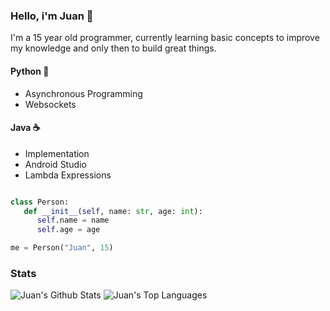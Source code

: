 ### Hello, i'm Juan 👋

I'm a 15 year old programmer, currently learning basic concepts to improve my knowledge and only then to build great things.

#### Python 🐍
- Asynchronous Programming
- Websockets

#### Java ☕
- Implementation
- Android Studio 
- Lambda Expressions



```py

class Person:
   def __init__(self, name: str, age: int):
      self.name = name
      self.age = age

me = Person("Juan", 15)
```

### Stats
![Juan's Github Stats](https://github-readme-stats.vercel.app/api?username=juansebastian2006&theme=vue-dark&show_icons=true)
![Juan's Top Languages](https://github-readme-stats.vercel.app/api/top-langs/?username=juansebastian2006&theme=vue-dark&layout=compact&show_icons=true&exclude_repos=macao)

